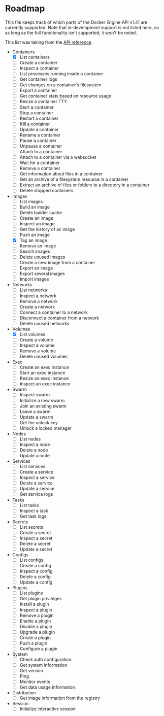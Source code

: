 # Roadmap

This file keeps track of which parts of the Docker Engine API v1.41 are
currently supported. Note that in-development support is not listed here, so as
long as the full functionality isn't supported, it won't be noted.

This list was taking from the [API
reference](https://docs.docker.com/engine/api/v1.41/).

* Containers
    - [x] List containers
    - [ ] Create a container
    - [ ] Inspect a container
    - [ ] List processes running inside a container
    - [ ] Get container logs
    - [ ] Get changes on a container’s filesystem
    - [ ] Export a container
    - [ ] Get container stats based on resource usage
    - [ ] Resize a container TTY
    - [ ] Start a container
    - [ ] Stop a container
    - [ ] Restart a container
    - [ ] Kill a container
    - [ ] Update a container
    - [ ] Rename a container
    - [ ] Pause a container
    - [ ] Unpause a container
    - [ ] Attach to a container
    - [ ] Attach to a container via a websocket
    - [ ] Wait for a container
    - [ ] Remove a container
    - [ ] Get information about files in a container
    - [ ] Get an archive of a filesystem resource in a container
    - [ ] Extract an archive of files or folders to a directory in a container
    - [ ] Delete stopped containers

* Images
    - [ ] List images
    - [ ] Build an image
    - [ ] Delete builder cache
    - [ ] Create an image
    - [ ] Inspect an image
    - [ ] Get the history of an image
    - [ ] Push an image
    - [x] Tag an image
    - [ ] Remove an image
    - [ ] Search images
    - [ ] Delete unused images
    - [ ] Create a new image from a container
    - [ ] Export an image
    - [ ] Export several images
    - [ ] Import images

* Networks
    - [ ] List networks
    - [ ] Inspect a network
    - [ ] Remove a network
    - [ ] Create a network
    - [ ] Connect a container to a network
    - [ ] Disconnect a container from a network
    - [ ] Delete unused networks

* Volumes
    - [x] List volumes
    - [ ] Create a volume
    - [ ] Inspect a volume
    - [ ] Remove a volume
    - [ ] Delete unused volumes

* Exec
    - [ ] Create an exec instance
    - [ ] Start an exec instance
    - [ ] Resize an exec instance
    - [ ] Inspect an exec instance

* Swarm
    - [ ] Inspect swarm
    - [ ] Initialize a new swarm
    - [ ] Join an existing swarm
    - [ ] Leave a swarm
    - [ ] Update a swarm
    - [ ] Get the unlock key
    - [ ] Unlock a locked manager

* Nodes
    - [ ] List nodes
    - [ ] Inspect a node
    - [ ] Delete a node
    - [ ] Update a node

* Services
    - [ ] List services
    - [ ] Create a service
    - [ ] Inspect a service
    - [ ] Delete a service
    - [ ] Update a service
    - [ ] Get service logs

* Tasks
    - [ ] List tasks
    - [ ] Inspect a task
    - [ ] Get task logs

* Secrets
    - [ ] List secrets
    - [ ] Create a secret
    - [ ] Inspect a secret
    - [ ] Delete a secret
    - [ ] Update a secret

* Configs
    - [ ] List configs
    - [ ] Create a config
    - [ ] Inspect a config
    - [ ] Delete a config
    - [ ] Update a config

* Plugins
    - [ ] List plugins
    - [ ] Get plugin privileges
    - [ ] Install a plugin
    - [ ] Inspect a plugin
    - [ ] Remove a plugin
    - [ ] Enable a plugin
    - [ ] Disable a plugin
    - [ ] Upgrade a plugin
    - [ ] Create a plugin
    - [ ] Push a plugin
    - [ ] Configure a plugin

* System
    - [ ] Check auth configuration
    - [ ] Get system information
    - [ ] Get version
    - [ ] Ping
    - [ ] Monitor events
    - [ ] Get data usage information

* Distribution
    - [ ] Get image information from the registry

* Session
    - [ ] Initialize interactive session
